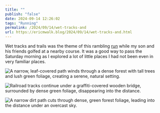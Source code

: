 ```yaml
---
title: ""
publish: "false"
date: 2024-09-14 12:26:02
tags: "Running"
permalink: /2024/09/14/wet-tracks-and
url: https://ericmwalk.blog/2024/09/14/wet-tracks-and.html
---
```


Wet tracks and trails was the theme of this rambling [run](https://strava.com/activities/12409883729) while my son and his friends golfed at a nearby course. It was a good way to pass the Saturday morning as I explored a lot of little places I had not been even in very familiar places.

![A narrow, leaf-covered path winds through a dense forest with tall trees and lush green foliage, creating a serene, natural setting.](https://ericmwalk.blog/uploads/2024/img-1928.jpeg)

![Railroad tracks continue under a graffiti-covered wooden bridge, surrounded by dense green foliage, disappearing into the distance.](https://ericmwalk.blog/uploads/2024/img-1930.jpeg)

![A narrow dirt path cuts through dense, green forest foliage, leading into the distance under an overcast sky.](https://ericmwalk.blog/uploads/2024/img-1931.jpeg)